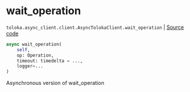 # wait_operation
`toloka.async_client.client.AsyncTolokaClient.wait_operation` | [Source code](https://github.com/Toloka/toloka-kit/blob/v1.2.0/src/async_client/client.py#L110)

```python
async wait_operation(
    self,
    op: Operation,
    timeout: timedelta = ...,
    logger=...
)
```

Asynchronous version of wait_operation

